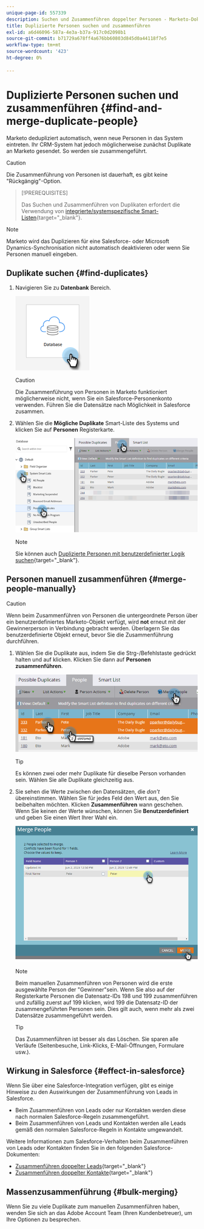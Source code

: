 ```yaml
---
unique-page-id: 557339
description: Suchen und Zusammenführen doppelter Personen - Marketo-Dokumente - Produktdokumentation
title: Duplizierte Personen suchen und zusammenführen
exl-id: a6d46096-587a-4e3a-b37a-917c0d2098b1
source-git-commit: b71729a678ff4a676bb60803d845d0a44118f7e5
workflow-type: tm+mt
source-wordcount: '423'
ht-degree: 0%

---
```


# Duplizierte Personen suchen und zusammenführen {#find-and-merge-duplicate-people}

Marketo dedupliziert automatisch, wenn neue Personen in das System eintreten. Ihr CRM-System hat jedoch möglicherweise zunächst Duplikate an Marketo gesendet. So werden sie zusammengeführt.

>[!CAUTION]
>
>Die Zusammenführung von Personen ist dauerhaft, es gibt keine &quot;Rückgängig&quot;-Option.

>[!PREREQUISITES]
>
>Das Suchen und Zusammenführen von Duplikaten erfordert die Verwendung von [integrierte/systemspezifische Smart-Listen](/help/marketo/product-docs/core-marketo-concepts/smart-lists-and-static-lists/using-smart-lists/use-built-in-system-smart-lists.md){target="_blank"}.

>[!NOTE]
>
>Marketo wird das Duplizieren für eine Salesforce- oder Microsoft Dynamics-Synchronisation nicht automatisch deaktivieren oder wenn Sie Personen manuell eingeben.

## Duplikate suchen {#find-duplicates}

1. Navigieren Sie zu **Datenbank** Bereich.

   ![](assets/find-and-merge-duplicate-people-1.png)

   >[!CAUTION]
   >
   >Die Zusammenführung von Personen in Marketo funktioniert möglicherweise nicht, wenn Sie ein Salesforce-Personenkonto verwenden. Führen Sie die Datensätze nach Möglichkeit in Salesforce zusammen.

1. Wählen Sie die **Mögliche Duplikate** Smart-Liste des Systems und klicken Sie auf **Personen** Registerkarte.

   ![](assets/find-and-merge-duplicate-people-2.png)

   >[!NOTE]
   >
   >Sie können auch [Duplizierte Personen mit benutzerdefinierter Logik suchen](/help/marketo/product-docs/core-marketo-concepts/smart-lists-and-static-lists/managing-people-in-smart-lists/find-duplicate-people-with-custom-logic.md){target="_blank"}.

## Personen manuell zusammenführen {#merge-people-manually}

>[!CAUTION]
>
>Wenn beim Zusammenführen von Personen die untergeordnete Person über ein benutzerdefiniertes Marketo-Objekt verfügt, wird **not** erneut mit der Gewinnerperson in Verbindung gebracht werden. Überlagern Sie das benutzerdefinierte Objekt erneut, bevor Sie die Zusammenführung durchführen.

1. Wählen Sie die Duplikate aus, indem Sie die Strg-/Befehlstaste gedrückt halten und auf klicken. Klicken Sie dann auf **Personen zusammenführen**.

   ![](assets/find-and-merge-duplicate-people-3.png)

   >[!TIP]
   >
   >Es können zwei oder mehr Duplikate für dieselbe Person vorhanden sein. Wählen Sie alle Duplikate gleichzeitig aus.

1. Sie sehen die Werte zwischen den Datensätzen, die _don&#39;t_ übereinstimmen. Wählen Sie für jedes Feld den Wert aus, den Sie beibehalten möchten. Klicken **Zusammenführen** wann geschehen. Wenn Sie keinen der Werte wünschen, können Sie **Benutzerdefiniert** und geben Sie einen Wert Ihrer Wahl ein.

   ![](assets/find-and-merge-duplicate-people-4.png)

   >[!NOTE]
   >
   >Beim manuellen Zusammenführen von Personen wird die erste ausgewählte Person der &quot;Gewinner&quot;sein. Wenn Sie also auf der Registerkarte Personen die Datensatz-IDs 198 und 199 zusammenführen und zufällig zuerst auf 199 klicken, wird 199 die Datensatz-ID der zusammengeführten Personen sein. Dies gilt auch, wenn mehr als zwei Datensätze zusammengeführt werden.

   >[!TIP]
   >
   >Das Zusammenführen ist besser als das Löschen. Sie sparen alle Verläufe (Seitenbesuche, Link-Klicks, E-Mail-Öffnungen, Formulare usw.).

## Wirkung in Salesforce {#effect-in-salesforce}

Wenn Sie über eine Salesforce-Integration verfügen, gibt es einige Hinweise zu den Auswirkungen der Zusammenführung von Leads in Salesforce.

* Beim Zusammenführen von Leads oder nur Kontakten werden diese nach normalen Salesforce-Regeln zusammengeführt.
* Beim Zusammenführen von Leads und Kontakten werden alle Leads gemäß den normalen Salesforce-Regeln in Kontakte umgewandelt.

Weitere Informationen zum Salesforce-Verhalten beim Zusammenführen von Leads oder Kontakten finden Sie in den folgenden Salesforce-Dokumenten:

* [Zusammenführen doppelter Leads](https://help.salesforce.com/HTViewHelpDoc?id=leads_merge.htm&amp;language=en_US){target="_blank"}
* [Zusammenführen doppelter Kontakte](https://help.salesforce.com/HTViewHelpDoc?id=contacts_merge.htm&amp;language=en_US){target="_blank"}

## Massenzusammenführung {#bulk-merging}

Wenn Sie zu viele Duplikate zum manuellen Zusammenführen haben, wenden Sie sich an das Adobe Account Team (Ihren Kundenbetreuer), um Ihre Optionen zu besprechen.

